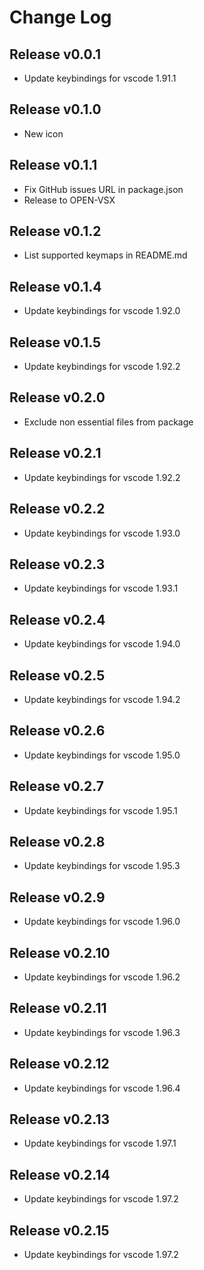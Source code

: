 # Change Log

## Release v0.0.1

- Update keybindings for vscode 1.91.1

## Release v0.1.0

- New icon

## Release v0.1.1

- Fix GitHub issues URL in package.json
- Release to OPEN-VSX

## Release v0.1.2

- List supported keymaps in README.md

## Release v0.1.4

- Update keybindings for vscode 1.92.0

## Release v0.1.5

- Update keybindings for vscode 1.92.2

## Release v0.2.0

- Exclude non essential files from package

## Release v0.2.1

- Update keybindings for vscode 1.92.2

## Release v0.2.2

- Update keybindings for vscode 1.93.0

## Release v0.2.3

- Update keybindings for vscode 1.93.1

## Release v0.2.4

- Update keybindings for vscode 1.94.0

## Release v0.2.5

- Update keybindings for vscode 1.94.2

## Release v0.2.6

- Update keybindings for vscode 1.95.0

## Release v0.2.7

- Update keybindings for vscode 1.95.1

## Release v0.2.8

- Update keybindings for vscode 1.95.3

## Release v0.2.9

- Update keybindings for vscode 1.96.0

## Release v0.2.10

- Update keybindings for vscode 1.96.2

## Release v0.2.11

- Update keybindings for vscode 1.96.3

## Release v0.2.12

- Update keybindings for vscode 1.96.4

## Release v0.2.13

- Update keybindings for vscode 1.97.1

## Release v0.2.14

- Update keybindings for vscode 1.97.2

## Release v0.2.15

- Update keybindings for vscode 1.97.2
